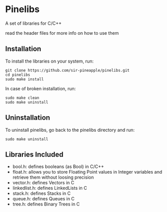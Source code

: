 # Pinelibs

A set of libraries for C/C++

read the header files for more info on how to use them



## Installation

To install the libraries on your system, run:

```
git clone https://github.com/sir-pineapple/pinelibs.git
cd pinelibs
sudo make install
```

In case of broken installation, run:

```
sudo make clean
sudo make uninstall
```

## Uninstallation

To uninstall pinelibs, go back to the pinelibs directory and run:

```
sudo make uninstall
```

## Libraries Included

- bool.h: defines booleans (as Bool) in C/C++
- float.h: allows you to store Floating Point values in Integer variables and retrieve them without loosing precision
- vector.h: defines Vectors in C
- linkedlist.h: defines LinkedLists in C
- stack.h: defines Stacks in C
- queue.h: defines Queues in C
- tree.h: defines Binary Trees in C
